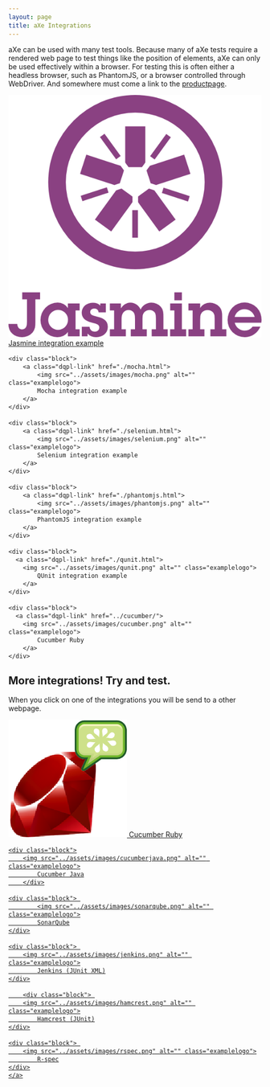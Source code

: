 ```yaml
---
layout: page
title: aXe Integrations
---
```


aXe can be used with many test tools. Because many of aXe tests require a rendered web page to test things like the position of elements, aXe can only be used effectively within a browser. For testing this is often either a headless browser, such as PhantomJS, or a browser controlled through WebDriver. And somewhere must come a link to the <a class="dqpl-link" href="https://www.deque.com/products/axe-core/">productpage</a>.

<div class="allblocks">
	<div class="block">
		<a class="dqpl-link" href="./jasmine.html">
			<img src="../assets/images/jasmine.png" alt="" class="examplelogo">
	    Jasmine integration example
	  </a>
	</div>

	<div class="block">
		<a class="dqpl-link" href="./mocha.html">
			<img src="../assets/images/mocha.png" alt="" class="examplelogo">
			Mocha integration example
		</a>
	</div>

	<div class="block">
		<a class="dqpl-link" href="./selenium.html">
			<img src="../assets/images/selenium.png" alt="" class="examplelogo">
			Selenium integration example
		</a>
	</div>

	<div class="block">
		<a class="dqpl-link" href="./phantomjs.html">
			<img src="../assets/images/phantomjs.png" alt="" class="examplelogo">
			PhantomJS integration example
		</a>
	</div>

	<div class="block">
	  <a class="dqpl-link" href="./qunit.html">
	  	<img src="../assets/images/qunit.png" alt="" class="examplelogo">
			QUnit integration example
		</a>
	</div>
	
	<div class="block">
	  <a class="dqpl-link" href="../cucumber/">
	  	<img src="../assets/images/cucumber.png" alt="" class="examplelogo">
			Cucumber Ruby
		</a>
	</div>
</div>

## More integrations! Try and test.

When you click on one of the integrations you will be send to a other webpage.

<div class="allblocks">
	<a class="dqpl-link" href="https://www.deque.com/products/worldspace-attest/" target="_blank">
		<div class="block">
	  	<img src="../assets/images/cucumberruby.png" alt="" class="examplelogo">
			Cucumber Ruby
		</div>

	<div class="block">
  		<img src="../assets/images/cucumberjava.png" alt="" class="examplelogo">
			Cucumber Java
		</div>

	<div class="block">	
		 	<img src="../assets/images/sonarqube.png" alt="" class="examplelogo">
			SonarQube
	</div>

	<div class="block">	
	  	<img src="../assets/images/jenkins.png" alt="" class="examplelogo">
			Jenkins (JUnit XML)
	</div>

		<div class="block">	
	  	<img src="../assets/images/hamcrest.png" alt="" class="examplelogo">
			Hamcrest (JUnit)
	</div>

	<div class="block">	
	  	<img src="../assets/images/rspec.png" alt="" class="examplelogo">
			R-spec
	</div>
	</a>
</div>

